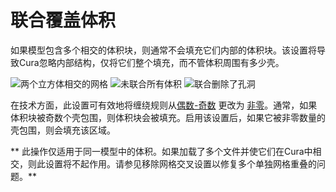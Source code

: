 联合覆盖体积
====
如果模型包含多个相交的体积块，则通常不会填充它们内部的体积块。该设置将导致Cura忽略内部结构，仅将它们整个填充，而不管体积周围有多少壳。

<!--screenshot {
"image_path": "meshfix_union_all_shell.png",
"models": [{"script": "intersecting_cubes.py"}],
"camera_position": [34, 86, 132],
"layer": -1,
"colours": 128
}-->
<!--screenshot {
"image_path": "meshfix_union_all_disabled.png",
"models": [{"script": "intersecting_cubes.py"}],
"camera_position": [34, 86, 132],
"settings": {"meshfix_union_all": false},
"layer": 300,
"colours": 64
}-->
<!--screenshot {
"image_path": "meshfix_union_all_enabled.png",
"models": [{"script": "intersecting_cubes.py"}],
"camera_position": [34, 86, 132],
"settings": {"meshfix_union_all": true},
"layer": 300,
"colours": 64
}-->
![两个立方体相交的网格](../images/meshfix_union_all_shell.png)
![未联合所有体积](../images/meshfix_union_all_disabled.png)
![联合删除了孔洞](../images/meshfix_union_all_enabled.png)

在技术方面，此设置可有效地将缠绕规则从[偶数-奇数](https://en.wikipedia.org/wiki/Even%E2%80%93odd_rule) 更改为 [非零](https://en.wikipedia.org/wiki/Nonzero-rule)。通常，如果体积块被奇数个壳包围，则体积块会被填充。启用该设置后，如果它被非零数量的壳包围，则会填充该区域。

** 此操作仅适用于同一模型中的体积。如果加载了多个文件并使它们在Cura中相交，则此设置将不起作用。请参见移除网格交叉设置以修复多个单独网格重叠的问题。**
